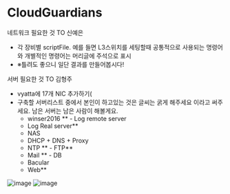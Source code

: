 # CloudGuardians
네트워크 필요한 것 TO 신예은
  - 각 장비별 scriptFile. 예를 들면 L3스위치를 세팅할때 공통적으로 사용되는 명령어와 개별적인 명령어는 머리글에 주석으로 표시
  - ※틀려도 좋으니 일단 결과를 만들어봅시다!


서버 필요한 것 TO 김형주
  - vyatta에 17개 NIC 추가하기(
  - 구축할 서버리스트 중에서 본인이 하고있는 것은 글씨는 굵게 해주세요 이라고 써주세요. 남은 서버는 남은 사람이 해볼게요.
    - winser2016
**    - Log remote server
    - Log Real server**
    - NAS
    - DHCP + DNS + Proxy
    - NTP
**    - FTP**
    - Mail
**    - DB
    - Bacular
    - Web**

![image](https://github.com/user-attachments/assets/39541208-8798-4b2a-844b-db3758b5099e)
![image](https://github.com/user-attachments/assets/62318637-f373-4e8c-b0ca-b3d80ca21ba0)


